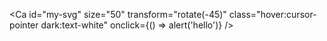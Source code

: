 <Ca
id="my-svg"
size="50"
transform="rotate(-45)"
class="hover:cursor-pointer dark:text-white"
onclick={() => alert('hello')}
/>
